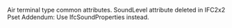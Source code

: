 Air terminal type common attributes.
SoundLevel attribute deleted in IFC2x2 Pset Addendum: Use IfcSoundProperties instead.